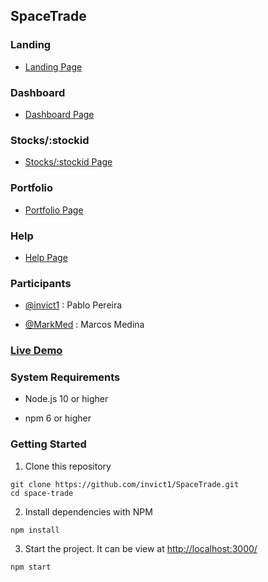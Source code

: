 ## SpaceTrade

### Landing
- [Landing Page](http://prntscr.com/v02xcq)

### Dashboard
- [Dashboard Page](http://prntscr.com/v030as)

### Stocks/:stockid
- [Stocks/:stockid Page](http://prntscr.com/v02y9n)

### Portfolio
- [Portfolio Page](http://prntscr.com/v02zbn)

### Help
- [Help Page](http://prntscr.com/v02yzr)


### Participants

- [@invict1](https://github.com/invict1) : Pablo Pereira

- [@MarkMed](https://github.com/MarkMed) : Marcos Medina

### [Live Demo](space-trade.vercel.app)

### System Requirements

- Node.js 10 or higher

- npm 6 or higher

### Getting Started

1. Clone this repository

```shell
git clone https://github.com/invict1/SpaceTrade.git
cd space-trade
```
2. Install dependencies with NPM

```shell
npm install
```

3. Start the project. It can be view at [http://localhost:3000/](http://localhost:3000/)

```shell
npm start
```
